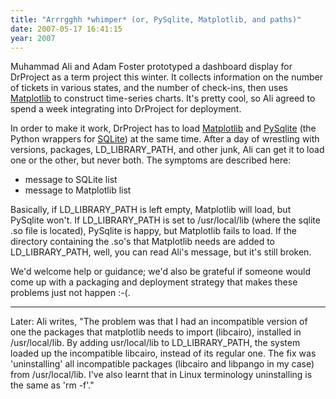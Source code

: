 ```yaml
---
title: "Arrrgghh *whimper* (or, PySqlite, Matplotlib, and paths)"
date: 2007-05-17 16:41:15
year: 2007
---
```

Muhammad Ali and Adam Foster prototyped a dashboard display for DrProject as a term project this winter. It collects information on the number of tickets in various states, and the number of check-ins, then uses <a href="http://matplotlib.sourceforge.net/">Matplotlib</a> to construct time-series charts. It's pretty cool, so Ali agreed to spend a week integrating into DrProject for deployment.

In order to make it work, DrProject has to load <a href="http://matplotlib.sourceforge.net/">Matplotlib</a>  and  <a href="http://initd.org/tracker/pysqlite">PySqlite</a> (the Python wrappers for <a href="http://www.sqlite.org">SQLite</a>) at the same time. After a day of wrestling with versions, packages, LD_LIBRARY_PATH, and other junk, Ali can get it to load one or the other, but never both.  The symptoms are described here:

<ul>
	<li>message to SQLite list</li>
	<li>message to Matplotlib list</li>
</ul>

Basically, if LD_LIBRARY_PATH is left empty, Matplotlib will load, but PySqlite won't. If LD_LIBRARY_PATH is set to /usr/local/lib (where the sqlite .so file is located), PySqlite is  happy, but Matplotlib fails to load.  If the directory containing the .so's that Matplotlib needs are added to LD_LIBRARY_PATH, well, you can read Ali's message, but it's still broken.

We'd welcome help or guidance; we'd also be grateful if someone would come up with a packaging and deployment strategy that makes these problems just not happen :-(.

<hr />

Later: Ali writes, "The problem was that I had an incompatible version of one the packages that matplotlib needs to import (libcairo), installed in /usr/local/lib. By adding usr/local/lib to LD_LIBRARY_PATH, the system loaded up the incompatible libcairo, instead of its regular one. The fix was 'uninstalling' all incompatible packages (libcairo and libpango in my case) from /usr/local/lib. I've also learnt that in Linux terminology uninstalling is the same as 'rm -f'."
